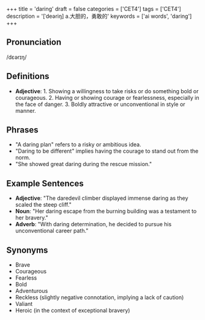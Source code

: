 +++
title = 'daring'
draft = false
categories = ['CET4']
tags = ['CET4']
description = '[ˈdeəriŋ] a.大胆的，勇敢的'
keywords = ['ai words', 'daring']
+++

## Pronunciation
/dɛərɪŋ/

## Definitions
- **Adjective**: 1. Showing a willingness to take risks or do something bold or courageous. 2. Having or showing courage or fearlessness, especially in the face of danger. 3. Boldly attractive or unconventional in style or manner.

## Phrases
- "A daring plan" refers to a risky or ambitious idea.
- "Daring to be different" implies having the courage to stand out from the norm.
- "She showed great daring during the rescue mission."

## Example Sentences
- **Adjective**: "The daredevil climber displayed immense daring as they scaled the steep cliff."
- **Noun**: "Her daring escape from the burning building was a testament to her bravery."
- **Adverb**: "With daring determination, he decided to pursue his unconventional career path."

## Synonyms
- Brave
- Courageous
- Fearless
- Bold
- Adventurous
- Reckless (slightly negative connotation, implying a lack of caution)
- Valiant
- Heroic (in the context of exceptional bravery)
